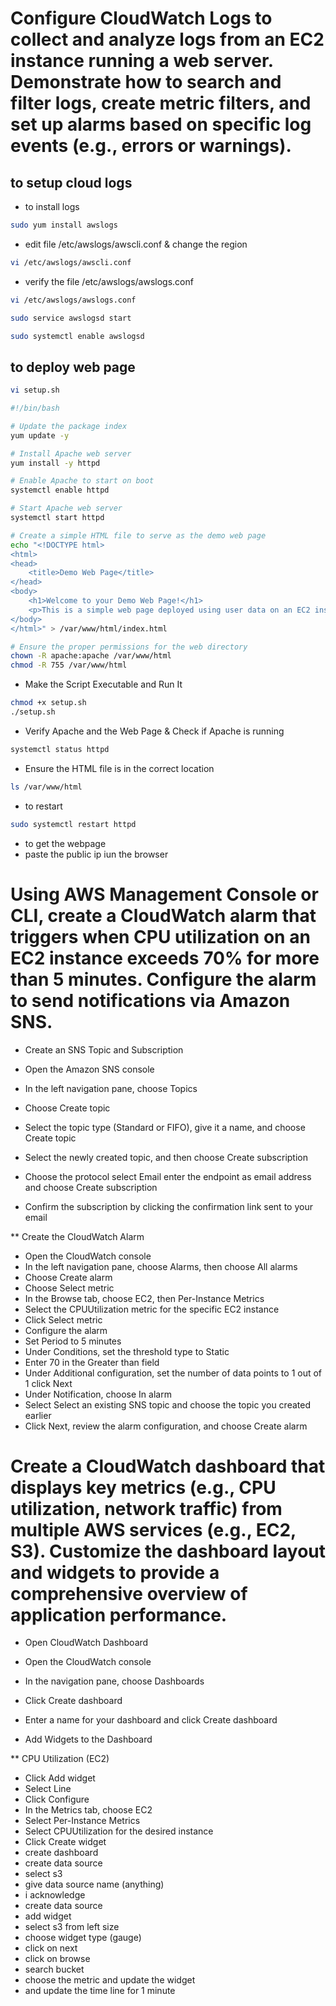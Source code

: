 # Configure CloudWatch Logs to collect and analyze logs from an EC2 instance running a web server. Demonstrate how to search and filter logs, create metric filters, and set up alarms based on specific log events (e.g., errors or warnings).

## to setup cloud logs 

* to install logs 

```bash
sudo yum install awslogs
```
* edit file /etc/awslogs/awscli.conf & change the region
```bash
vi /etc/awslogs/awscli.conf
```

* verify the file /etc/awslogs/awslogs.conf 
```bash
vi /etc/awslogs/awslogs.conf
```
```bash
sudo service awslogsd start
```
```bash
sudo systemctl enable awslogsd
```

## to deploy web page


```bash
vi setup.sh
```
```bash
#!/bin/bash

# Update the package index
yum update -y

# Install Apache web server
yum install -y httpd

# Enable Apache to start on boot
systemctl enable httpd

# Start Apache web server
systemctl start httpd

# Create a simple HTML file to serve as the demo web page
echo "<!DOCTYPE html>
<html>
<head>
    <title>Demo Web Page</title>
</head>
<body>
    <h1>Welcome to your Demo Web Page!</h1>
    <p>This is a simple web page deployed using user data on an EC2 instance.</p>
</body>
</html>" > /var/www/html/index.html

# Ensure the proper permissions for the web directory
chown -R apache:apache /var/www/html
chmod -R 755 /var/www/html
```
* Make the Script Executable and Run It
```bash
chmod +x setup.sh
./setup.sh
```
* Verify Apache and the Web Page & Check if Apache is running
```bash
systemctl status httpd
```
* Ensure the HTML file is in the correct location

```bash
ls /var/www/html
```
* to restart
```bash
sudo systemctl restart httpd
```
* to get the webpage
* paste the public ip iun the browser





# Using AWS Management Console or CLI, create a CloudWatch alarm that triggers when CPU utilization on an EC2 instance exceeds 70% for more than 5 minutes. Configure the alarm to send notifications via Amazon SNS.


* Create an SNS Topic and Subscription

* Open the Amazon SNS console
* In the left navigation pane, choose Topics
* Choose Create topic
* Select the topic type (Standard or FIFO), give it a name, and choose Create topic
* Select the newly created topic, and then choose Create subscription
* Choose the protocol select Email enter the endpoint as email address and choose Create subscription
* Confirm the subscription by clicking the confirmation link sent to your email

** Create the CloudWatch Alarm

* Open the CloudWatch console
* In the left navigation pane, choose Alarms, then choose All alarms
* Choose Create alarm
* Choose Select metric
* In the Browse tab, choose EC2, then Per-Instance Metrics
* Select the CPUUtilization metric for the specific EC2 instance
* Click Select metric
* Configure the alarm
* Set Period to 5 minutes
* Under Conditions, set the threshold type to Static
* Enter 70 in the Greater than field
* Under Additional configuration, set the number of data points to 1 out of 1 click Next
* Under Notification, choose In alarm
* Select Select an existing SNS topic and choose the topic you created earlier
* Click Next, review the alarm configuration, and choose Create alarm





# Create a CloudWatch dashboard that displays key metrics (e.g., CPU utilization, network traffic) from multiple AWS services (e.g., EC2, S3). Customize the dashboard layout and widgets to provide a comprehensive overview of application performance.

* Open CloudWatch Dashboard

* Open the CloudWatch console
* In the navigation pane, choose Dashboards
* Click Create dashboard
* Enter a name for your dashboard and click Create dashboard
* Add Widgets to the Dashboard

** CPU Utilization (EC2)

* Click Add widget
* Select Line
* Click Configure
* In the Metrics tab, choose EC2
* Select Per-Instance Metrics
* Select CPUUtilization for the desired instance
* Click Create widget
* create dashboard
* create data source
* select s3
* give data source name (anything)
* i acknowledge
* create data source
* add widget
* select s3 from left size
* choose widget type (gauge)
* click on next
* click on browse
* search bucket
* choose the metric and update the widget
* and update the time line for 1 minute 


